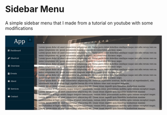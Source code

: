 # Sidebar Menu

A simple sidebar menu that I made from a tutorial on youtube with some modifications

![Sidebar Menu](screenshot.gif)